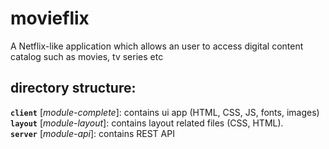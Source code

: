# movieflix
A Netflix-like application which allows an user to access digital content catalog such as movies, tv series etc

## directory structure:

**`client`** [*module-complete*]: contains ui app (HTML, CSS, JS, fonts, images)   
**`layout`** [*module-layout*]: contains layout related files (CSS, HTML).     
**`server`** [*module-api*]: contains REST API
